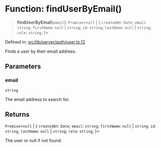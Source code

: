 # Function: findUserByEmail()

> **findUserByEmail**(`email`): `Promise`\<`null` \| \{ `createdAt`: `Date`; `email`: `string`; `firstName`: `null` \| `string`; `id`: `string`; `lastName`: `null` \| `string`; `role`: `string`; \}\>

Defined in: [src/lib/server/auth/user.ts:12](https://github.com/andrewski04/SvelteKit-Template/blob/9ffac812183d006906d6dfaaa45d8940033328db/src/lib/server/auth/user.ts#L12)

Finds a user by their email address.

## Parameters

### email

`string`

The email address to search for.

## Returns

`Promise`\<`null` \| \{ `createdAt`: `Date`; `email`: `string`; `firstName`: `null` \| `string`; `id`: `string`; `lastName`: `null` \| `string`; `role`: `string`; \}\>

The user or null if not found.
